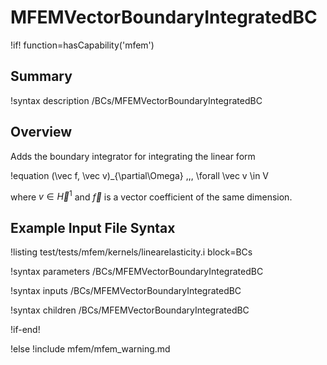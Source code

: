 # MFEMVectorBoundaryIntegratedBC

!if! function=hasCapability('mfem')

## Summary

!syntax description /BCs/MFEMVectorBoundaryIntegratedBC

## Overview

Adds the boundary integrator for integrating the linear form

!equation
(\vec f, \vec v)_{\partial\Omega} \,\,\, \forall \vec v \in V

where $v \in \vec H^1$ and $\vec f$ is a vector coefficient of the same dimension.

## Example Input File Syntax

!listing test/tests/mfem/kernels/linearelasticity.i block=BCs

!syntax parameters /BCs/MFEMVectorBoundaryIntegratedBC

!syntax inputs /BCs/MFEMVectorBoundaryIntegratedBC

!syntax children /BCs/MFEMVectorBoundaryIntegratedBC

!if-end!

!else
!include mfem/mfem_warning.md
